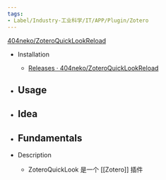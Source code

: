 ```yaml
---
tags:
- Label/Industry-工业科学/IT/APP/Plugin/Zotero
---
```


[404neko/ZoteroQuickLookReload](https://github.com/404neko/ZoteroQuickLookReload)

- Installation
    - [Releases · 404neko/ZoteroQuickLookReload](https://github.com/404neko/ZoteroQuickLookReload/releases)

- Usage
    - 

- Idea
    - 

- Fundamentals
    - 

- Description
    - ZoteroQuickLook 是一个 [[Zotero]] 插件
